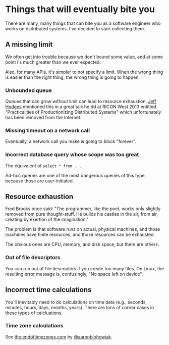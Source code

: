 # Things that will eventually bite you

There are many, many things that can bite you as a software engineer who works
on dsitributed systems. I've decided to start collecting them.

## A missing limit

We often get into trouble because we don't bound some value, and at some point
i's much greater than we ever expected.

Also, for many APIs, it's simpler to not specify a limit. When the wrong
thing is easier than the right thing, the wrong thing is going to happen.

### Unbounded queue

Queues that can grow without limit can lead to resource exhaustion. [Jeff
Hodges](https://www.somethingsimilar.com/about) mentioned this in a great talk
he dd at RICON West 2013 entitled "Practicalities of Productionizing
Distributed Systems" which unfortunately has been removed from the Internet.

### Missing timeout on a network call

Eventually, a network call you make is going to block "forever".

### Incorrect database query whose scope was too great

The equivalent of `select * from ...`.

Ad-hoc queries are one of the most dangerous queries of this type, because those are user-initiated.


## Resource exhaustion

Fred Brooks once said: "The programmer, like the poet, works only slightly
removed from pure thought-stuff. He builds his castles in the air, from air,
creating by exertion of the imagination."

The problem is that software runs on actual, physical machines, and those
machines have finite resources, and those resources can be exhausted. 

The obvious ones are CPU, memory, and disk space, but there are others.

### Out of file descriptors

You can run out of file descriptors if you create too many files. On Linux,
the resulting error message is, confusingly, "No space left on device".


## Incorrect time calculations

You'll inevitably need to do calculations on time data (e.g., seconds, minutes,
hours, days, months, years). There are tons of corner cases in these types of
calcluations.

### Time zone calculations

See [the.endoftimezones.com] by [@aaronblohowiak].

[the.endoftimezones.com]: http://the.endoftimezones.com/

[@aaronblohowiak]: https://twitter.com/aaronblohowiak


